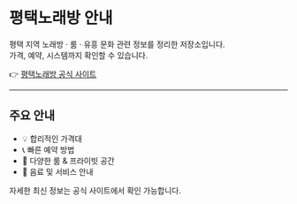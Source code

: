 # 평택노래방 안내

평택 지역 노래방 · 룸 · 유흥 문화 관련 정보를 정리한 저장소입니다.  
가격, 예약, 시스템까지 확인할 수 있습니다.  

👉 [평택노래방 공식 사이트](https://pyeongtaekroom69.com)

---

## 주요 안내
- 💡 합리적인 가격대
- 📞 빠른 예약 방법
- 🎤 다양한 룸 & 프라이빗 공간
- 🥂 음료 및 서비스 안내

자세한 최신 정보는 공식 사이트에서 확인 가능합니다.
